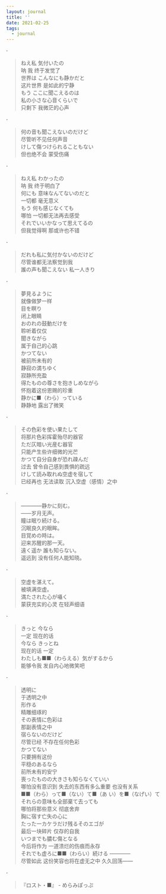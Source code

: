 ```yaml
---
layout: journal
title: ''
date: 2021-02-25
tags:
  - journal
---
```


<div lang="ja">

·

> ねえ私 気付いたの  
> 呐 我 终于发觉了  
> 世界は こんなにも静かだと  
> 这片世界 是如此的宁静  
> もう ここに聞こえるのは  
> 私の小さな心音くらいで  
> 只剩下 我微茫的心声  

·

> 何の音も聞こえないのだけど  
> 尽管听不见任何声音  
> けして傷つけられることもない  
> 但也绝不会 蒙受伤痛  

·

> ねえ私 わかったの  
> 呐 我 终于明白了  
> 何にも 意味なんてないのだと  
> 一切都 毫无意义  
> もう 何も感じなくても  
> 哪怕 一切都无法再去感受  
> それでいいかなって思えてるの  
> 但我觉得啊 那或许也不错  

·

> だれも私に気付かないのだけど  
> 尽管谁都无法察觉到我  
> 誰の声も聞こえない 私一人きり  

·

> 夢見るように  
> 就像做梦一样  
> 目を瞑り  
> 闭上眼睛  
> おのれの鼓動だけを  
> 聆听着仅仅  
> 聞きながら  
> 属于自己的心跳  
> かつてない  
> 被前所未有的  
> 静寂の満ちゆく  
> 寂静所充盈  
> 得たものの尊さを抱きしめながら  
> 怀抱着这份恩赐的珍重  
> 静かに■（わら）っている  
> 静静地 露出了微笑  

·

> その色彩を使い果たして  
> 将那片色彩挥霍殆尽的器官  
> ただ仄暗い光産む器官  
> 只能产生些许细微的光芒  
> かつて自分自身が恐れ疎んだ  
> 过去 曾令自己感到畏惧的疏远  
> けして読み取れぬ空虚を宿して  
> 已经再也 无法读取 沉入空虚（感情）之中  

·

> ————静かに刻む。  
> ——岁月无声。  
> 瞳は眠り続ける。  
> 沉眠良久的眼眸。  
> 目覚めの時は。  
> 迎来苏醒的那一天。  
> 遠く遥か 誰も知らない。  
> 遥远到 没有任何人能知晓。  

·

> 空虚を湛えて。  
> 被填满空虚。  
> 満たされた心が囁く  
> 蒙获充实的心灵 在轻声细语  

·

> きっと 今なら  
> 一定 现在的话  
> 今なら きっとね  
> 现在的话 一定  
> わたしも■■（わらえる）気がするから  
> 能够令我 发自内心地微笑吧  

·

> 透明に  
> 于透明之中  
> 形作る  
> 精雕细琢的  
> その表情に色彩は  
> 那副表情之中  
> 宿らないのだけど  
> 尽管已经 不存在任何色彩  
> かつてない  
> 只要拥有这份  
> 平穏のあるなら  
> 前所未有的安宁  
> 喪ったものの大きさも知らなくていい  
> 哪怕没有意识到 失去的东西有多么重要 也没有关系  
> ■■（わら）って■（ない）て■（あ  い）を■（なげい）て  
> それらの意味も全部棄て去っても  
> 哪怕将那些意义 彻底舍弃  
> 胸に宿す亡失の心に  
> たった一カケラだけ残るそのエゴが  
> 最后一块碎片 仅存的自我  
> いつまでも膿む傷となる  
> 今后将作为 一道溃烂的伤痕而永存  
> それでも虚ろに■■（わらい）続ける  ————  
> 尽管如此 这份笑容也将在虚无之中   久久回荡——

·

> 『ロスト・■』 - めらみぽっぷ

</div>